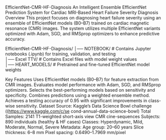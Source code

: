EfficientNet-CMR-HF-Diagnosis
An Intelligent Ensemble EfficientNet Prediction System for Cardiac MRI-Based Heart Failure Severity Diagnosis
Overview
This project focuses on diagnosing heart failure severity using an ensemble of EfficientNet models (B0–B7) trained on cardiac magnetic resonance (CMR) images. The system utilizes multiple EfficientNet variants optimized with Adam, SGD, and RMSprop optimizers to enhance predictive accuracy.

EfficientNet-CMR-HF-Diagnosis/
│── NOTEBOOK/                # Contains Jupyter notebooks (.ipynb) for training, validation, and testing  
│── Excel TTV/               # Contains Excel files with model weight values  
│── HEART_MODELS/                # Pretrained and fine-tuned EfficientNet model weights  

Key Features
Uses EfficientNet models (B0–B7) for feature extraction from CMR images.
Evaluates model performance with Adam, SGD, and RMSprop optimizers.
Selects the best-performing models based on sensitivity and specificity.
Combines predictions using a weighted ensemble method.
Achieves a testing accuracy of 0.95 with significant improvements in class-wise sensitivity.
Dataset
Source: Kaggle’s Data Science Bowl challenge ((https://www.kaggle.com/c/se
cond-annual-data-science-bowl)
Total Samples: 2141 T1-weighted short-axis view CMR cine-sequences
Subjects: 890 individuals (healthy & HF cases)
Classes: Hyperdynamic, Mild, Moderate, Normal, Severe
Metadata:
Age group: 20–60 years
Slice thickness: 6–8 mm
Pixel spacing: 0.6490–1.7969 mm/pixel

